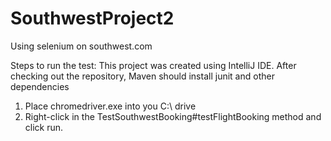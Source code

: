 # SouthwestProject2
Using selenium on southwest.com

Steps to run the test: 
This project was created using IntelliJ IDE. After checking out the repository, Maven should install junit and other dependencies

1. Place chromedriver.exe into you C:\ drive
2. Right-click in the TestSouthwestBooking#testFlightBooking method and click run.
